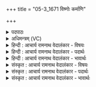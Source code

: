+++
title = "05-3_1671 विष्णोः कर्माणि"

+++
<details><summary>पदपाठः</summary>

वि꣡ष्णोः꣢꣯। क꣡र्मा꣢꣯णि। प꣣श्यत। य꣡तः꣢꣯। व्र꣣ता꣡नि꣢। प꣣स्पशे। इ꣡न्द्र꣢꣯स्य। यु꣡ज्यः꣢꣯। स꣡खा꣢꣯। स। खा꣣। १६७१।
</details>

<details><summary>अधिमन्त्रम् (VC)</summary>

- विष्णुः
- मेधातिथिः काण्वः
- गायत्री
- षड्जः
</details>

<details><summary>हिन्दी : आचार्य रामनाथ वेदालंकार - विषयः</summary>

अगले मन्त्र में परमेश्वर के महत्त्व का वर्णन है।
</details>

<details><summary>हिन्दी : आचार्य रामनाथ वेदालंकार - पदार्थः</summary>

पदार्थान्वयभाषाः -  (विष्णोः)सर्वान्तर्यामी जगदीश्वर के(कर्माणि)जगत्प्रपञ्च की उत्पत्ति करना,व्यवस्था करना आदि कर्मों को(पश्यत)देखो, (यतः)क्योंकि उसने उन्हें करने के लिए(व्रतानि)व्रत(पस्पशे)ग्रहण किये हुए हैं। वह जगत्पति(इन्द्रस्य)जीवात्मा का(युज्यः)साथ रहनेवाला(सखा)मित्र है ॥३॥
</details>

<details><summary>हिन्दी : आचार्य रामनाथ वेदालंकार - भावार्थः</summary>

भावार्थभाषाः -  जैसे व्रती जगदीश्वर इस जगत् में महान् कर्मों को कर रहा है,वैसे ही उसका सखा जीव भी उससे बल पाकर बहुत से कार्य करने में समर्थ समर्थ होता है ॥३॥
</details>

<details><summary>संस्कृत : आचार्य रामनाथ वेदालंकार - विषयः</summary>

अथ परमेश्वरस्य महत्त्वं वर्णयति।
</details>

<details><summary>संस्कृत : आचार्य रामनाथ वेदालंकार - पदार्थः</summary>

पदार्थान्वयभाषाः -  (विष्णोः)सर्वान्तर्यामिनो जगदीश्वरस्य(कर्माणि)जगत्प्रपञ्चसर्जनव्यवस्थापनादीनि कर्माणि, (पश्यत)अवलोकयत, (यतः)यस्मात् कारणात् स तानि कर्तुम्(व्रतानि)संकल्पान्(पस्पशे२)स्पृष्टवान्,गृहीतवान् अस्ति। स जगत्पतिः(इन्द्रस्य)जीवात्मनः(युज्यः)सहयोगी(सखा)सुहृत्,वर्तते इति शेषः ॥३॥३
</details>

<details><summary>संस्कृत : आचार्य रामनाथ वेदालंकार - भावार्थः</summary>

भावार्थभाषाः -  यथा व्रती जगदीश्वरो जगत्यस्मिन् महान्ति कर्माणि करोति तथैव तत्सखा जीवोऽपि तस्माद् बलं प्राप्य बहुकार्यक्षमो जायते ॥३॥
</details>